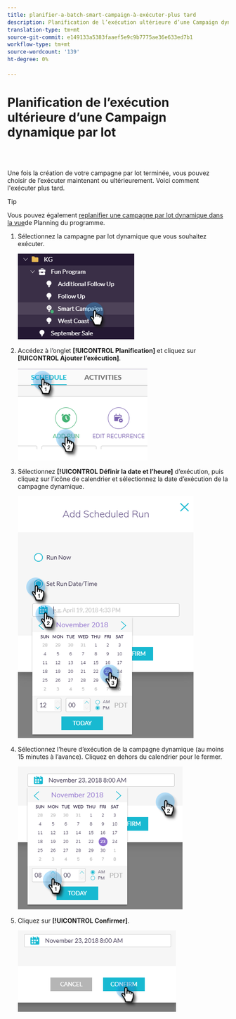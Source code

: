 ```yaml
---
title: planifier-a-batch-smart-campaign-à-exécuter-plus tard
description: Planification de l’exécution ultérieure d’une Campaign dynamique par lot
translation-type: tm+mt
source-git-commit: e149133a5383faaef5e9c9b7775ae36e633ed7b1
workflow-type: tm+mt
source-wordcount: '139'
ht-degree: 0%

---
```



# Planification de l’exécution ultérieure d’une Campaign dynamique par lot

<br> 

Une fois la création de votre campagne par lot terminée, vous pouvez choisir de l’exécuter maintenant ou ultérieurement. Voici comment l&#39;exécuter plus tard.

>[!TIP]
>
>Vous pouvez également [replanifier une campagne par lot dynamique dans la vue](https://docs.marketo.com/display/DOCS/Reschedule+a+Batch+Smart+Campaign+in+the+Program+Schedule+View)de Planning du programme.

1. Sélectionnez la campagne par lot dynamique que vous souhaitez exécuter.

   ![Image un](/help/sky/assets/smart-campaigns/schedule-a-batch-smart-campaign-to-run-later/schedule-a-batch-smart-campaign-to-run-later-1.png)

1. Accédez à l’onglet **[!UICONTROL Planification]** et cliquez sur **[!UICONTROL Ajouter l’exécution]**.

   ![Image 2](/help/sky/assets/smart-campaigns/schedule-a-batch-smart-campaign-to-run-later/schedule-a-batch-smart-campaign-to-run-later-2.png)

1. Sélectionnez **[!UICONTROL Définir la date et l’heure]** d’exécution, puis cliquez sur l’icône de calendrier et sélectionnez la date d’exécution de la campagne dynamique.

   ![Image trois](/help/sky/assets/smart-campaigns/schedule-a-batch-smart-campaign-to-run-later/schedule-a-batch-smart-campaign-to-run-later-3.png)

1. Sélectionnez l’heure d’exécution de la campagne dynamique (au moins 15 minutes à l’avance). Cliquez en dehors du calendrier pour le fermer.

   ![Image 4](/help/sky/assets/smart-campaigns/schedule-a-batch-smart-campaign-to-run-later/schedule-a-batch-smart-campaign-to-run-later-4.png)

1. Cliquez sur **[!UICONTROL Confirmer]**.

   ![Image 5](/help/sky/assets/smart-campaigns/schedule-a-batch-smart-campaign-to-run-later/schedule-a-batch-smart-campaign-to-run-later-5.png)
